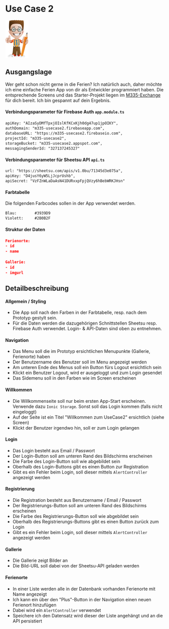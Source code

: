 # Use Case 2

![](/_allgemein/ralph_uebung.png)

## Ausgangslage

Wer geht schon nicht gerne in die Ferien? Ich natürlich auch, daher möchte ich eine einfache Ferien App von dir als Entwickler programmiert haben. Die entsprechende Screens und das Starter-Projekt liegen im [M335-Exchange](https://enz.lu/m335-exchange) für dich bereit. Ich bin gespannt auf dein Ergebnis.


#### Verbindungsparameter für Firebase Auth ```app.module.ts ```

```
apiKey: "AIzaSyDMfTpxjOIslKfKCxKjh0dg47up1jpOIKY",
authDomain: "m335-usecase2.firebaseapp.com",
databaseURL: "https://m335-usecase2.firebaseio.com",
projectId: "m335-usecase2",
storageBucket: "m335-usecase2.appspot.com",
messagingSenderId: "327137245327"
```

#### Verbindungsparameter für Sheetsu API ```api.ts ```
```
url: "https://sheetsu.com/apis/v1.0bu/71345d3e075a",
apiKey: "D4jusY6yW5LjJcprUshb",
apiSecret: "VzFZnWLaDaAsN41DURxxpFpjQVzy6hBebWRKJHsn"
```

#### Farbtabelle
Die folgenden Farbcodes sollen in der App verwendet werden.
```
Blau:        #3939D9
Violett:     #2B0B2F
```


#### Struktur der Daten
```json
Ferienorte:
- id
- name

Gallerie:
- id
- imgurl
```

## Detailbeschreibung

#### Allgemein / Styling

* Die App soll nach den Farben in der Farbtabelle, resp. nach dem Prototyp gestylt sein.
* Für die Daten werden die dazugehörigen Schnittstellen Sheetsu resp. Firebase Auth verwendet. Login- & API-Daten sind oben zu entnehmen.

#### Navigation

* Das Menu soll die im Prototyp ersichtlichen Menupunkte \(Gallerie, Ferienorte\) haben
* Der Benutzername des Benutzer soll im Menu angezeigt werden 
* Am unteren Ende des Menus soll ein Button fürs Logout ersichtlich sein 
* Klickt ein Benutzer Logout, wird er ausgeloggt und zum Login gesendet 
* Das Sidemenu soll in den Farben wie im Screen erscheinen

#### Willkommen

* Die Willkommenseite soll nur beim ersten App-Start erscheinen. Verwende dazu `Ionic Storage`. Sonst soll das Login kommen \(falls nicht eingeloggt\)     
* Auf der Seite ist ein Titel "Willkommen zum UseCase2" ersichtlich \(siehe Screen\) 
* Klickt der Benutzer irgendwo hin, soll er zum Login gelangen

#### Login

* Das Login besteht aus Email / Passwort
* Der Login-Button soll am unteren Rand des Bildschirms erscheinen 
* Die Farbe des Login-Button soll wie abgebildet sein 
* Oberhalb des Login-Buttons gibt es einen Button zur Registration
* Gibt es ein Fehler beim Login, soll dieser mittels `AlertController`  angezeigt werden

#### Registrierung

* Die Registration besteht aus Benutzername / Email / Passwort
* Der Registrierungs-Button soll am unteren Rand des Bildschirms erscheinen 
* Die Farbe des Registrierungs-Button soll wie abgebildet sein 
* Oberhalb des Registrierungs-Buttons gibt es einen Button zurück zum Login
* Gibt es ein Fehler beim Login, soll dieser mittels `AlertController`  angezeigt werden

#### Gallerie

* Die Gallerie zeigt Bilder an
* Die Bild-URL soll dabei von der Sheetsu-API geladen werden

#### Ferienorte

* In einer Liste werden alle in der Datenbank vorhanden Ferienorte mit Name angezeigt
* Ich kann ein über den "Plus"-Button in der Navigation einen neuen Ferienort hinzufügen
* Dabei wird ein `AlertController` verwendet
* Speichere ich den Datensatz wird dieser der Liste angehängt und an die API persistiert



